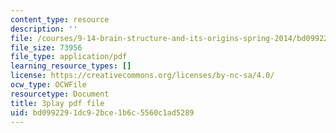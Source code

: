 ```yaml
---
content_type: resource
description: ''
file: /courses/9-14-brain-structure-and-its-origins-spring-2014/bd0992291dc92bce1b6c5560c1ad5289_555118.pdf
file_size: 73956
file_type: application/pdf
learning_resource_types: []
license: https://creativecommons.org/licenses/by-nc-sa/4.0/
ocw_type: OCWFile
resourcetype: Document
title: 3play pdf file
uid: bd099229-1dc9-2bce-1b6c-5560c1ad5289
---
```

